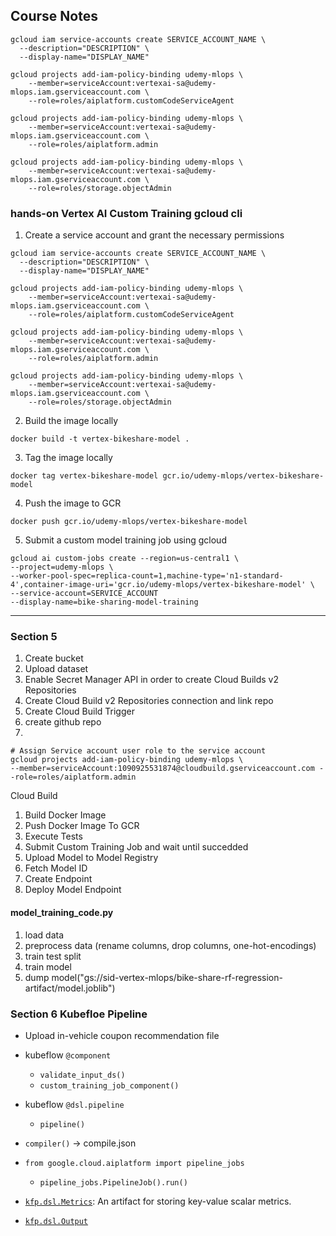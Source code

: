 ## Course Notes

```shell
gcloud iam service-accounts create SERVICE_ACCOUNT_NAME \
  --description="DESCRIPTION" \
  --display-name="DISPLAY_NAME"

gcloud projects add-iam-policy-binding udemy-mlops \
    --member=serviceAccount:vertexai-sa@udemy-mlops.iam.gserviceaccount.com \
    --role=roles/aiplatform.customCodeServiceAgent

gcloud projects add-iam-policy-binding udemy-mlops \
    --member=serviceAccount:vertexai-sa@udemy-mlops.iam.gserviceaccount.com \
    --role=roles/aiplatform.admin

gcloud projects add-iam-policy-binding udemy-mlops \
    --member=serviceAccount:vertexai-sa@udemy-mlops.iam.gserviceaccount.com \
    --role=roles/storage.objectAdmin
```

### hands-on Vertex AI Custom Training gcloud cli
1. Create a service account and grant the necessary permissions

```shell
gcloud iam service-accounts create SERVICE_ACCOUNT_NAME \
  --description="DESCRIPTION" \
  --display-name="DISPLAY_NAME"

gcloud projects add-iam-policy-binding udemy-mlops \
    --member=serviceAccount:vertexai-sa@udemy-mlops.iam.gserviceaccount.com \
    --role=roles/aiplatform.customCodeServiceAgent

gcloud projects add-iam-policy-binding udemy-mlops \
    --member=serviceAccount:vertexai-sa@udemy-mlops.iam.gserviceaccount.com \
    --role=roles/aiplatform.admin

gcloud projects add-iam-policy-binding udemy-mlops \
    --member=serviceAccount:vertexai-sa@udemy-mlops.iam.gserviceaccount.com \
    --role=roles/storage.objectAdmin
```

2. Build the image locally

```shell
docker build -t vertex-bikeshare-model .
```

3. Tag the image locally

```shell
docker tag vertex-bikeshare-model gcr.io/udemy-mlops/vertex-bikeshare-model
```

4. Push the image to GCR

```shell
docker push gcr.io/udemy-mlops/vertex-bikeshare-model
```

5. Submit a custom model training job using gcloud

```shell
gcloud ai custom-jobs create --region=us-central1 \
--project=udemy-mlops \
--worker-pool-spec=replica-count=1,machine-type='n1-standard-4',container-image-uri='gcr.io/udemy-mlops/vertex-bikeshare-model' \
--service-account=SERVICE_ACCOUNT
--display-name=bike-sharing-model-training
```


---


### Section 5


1. Create bucket
2. Upload dataset
3. Enable Secret Manager API in order to create Cloud Builds v2 Repositories
4. Create Cloud Build v2 Repositories connection and link repo
5. Create Cloud Build Trigger
6. create github repo
7. 

```shell
# Assign Service account user role to the service account 
gcloud projects add-iam-policy-binding udemy-mlops \
--member=serviceAccount:1090925531874@cloudbuild.gserviceaccount.com --role=roles/aiplatform.admin
```

Cloud Build

1. Build Docker Image
2. Push Docker Image To GCR
3. Execute Tests
4. Submit Custom Training Job and wait until succedded
5. Upload Model to Model Registry
6. Fetch Model ID
7. Create Endpoint
8. Deploy Model Endpoint

#### model_training_code.py

1. load data
2. preprocess data (rename columns, drop columns, one-hot-encodings)
3. train test split
4. train model
5. dump model("gs://sid-vertex-mlops/bike-share-rf-regression-artifact/model.joblib")

### Section 6 Kubefloe Pipeline

- Upload in-vehicle coupon recommendation file
- kubeflow `@component`
    - `validate_input_ds()`
    - `custom_training_job_component()`
- kubeflow `@dsl.pipeline`
    - `pipeline()`
- `compiler()` -> compile.json
- `from google.cloud.aiplatform import pipeline_jobs`
    - `pipeline_jobs.PipelineJob().run()`


- [`kfp.dsl.Metrics`](https://kubeflow-pipelines.readthedocs.io/en/2.0.0b6/source/dsl.html#kfp.dsl.Metrics): An artifact for storing key-value scalar metrics.
- [`kfp.dsl.Output`](https://kubeflow-pipelines.readthedocs.io/en/2.0.0b6/source/dsl.html#kfp.dsl.Output)

